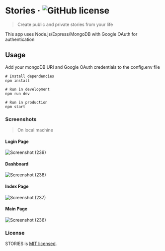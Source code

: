 # Stories &middot; ![GitHub license](https://img.shields.io/badge/license-MIT-blue.svg)

> Create public and private stories from your life

This app uses Node.js/Express/MongoDB with Google OAuth for authentication

## Usage

Add your mongoDB URI and Google OAuth credentials to the config.env file

```
# Install dependencies
npm install

# Run in development
npm run dev

# Run in production
npm start
```
### Screenshots
>On local machine
#### Login Page
![Screenshot (239)](https://user-images.githubusercontent.com/68461186/126603376-85cb907e-7d6d-4344-8aa3-619708bc6be8.png)
#### Dashboard
![Screenshot (238)](https://user-images.githubusercontent.com/68461186/126603522-5c89eb72-50dc-4c61-bd5d-8ab0c13f5e67.png)
#### Index Page
![Screenshot (237)](https://user-images.githubusercontent.com/68461186/126603536-5da03ba9-3850-4738-a6ef-4733b2fa9b5b.png)
#### Main Page
![Screenshot (236)](https://user-images.githubusercontent.com/68461186/126603550-df9d614a-20b6-4eac-beb8-307dda22f2f6.png)
### License

STORIES is [MIT licensed](./LICENSE).
